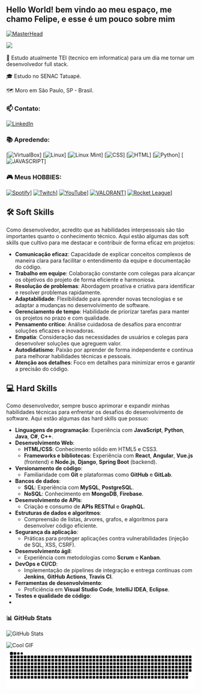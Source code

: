 ## Hello World! bem vindo ao meu espaço, me chamo Felipe, e esse é um pouco sobre mim

[![MasterHead](https://i.pinimg.com/originals/9f/b0/e9/9fb0e9a48e6b312f4725d9497d31c46a.gif)]()

<img src="https://visitcount.itsvg.in/api?id=dev-felpss&label=Profile%20Views&color=1&icon=7&pretty=true" />


🌱 Estudo atualmente TEI (tecnico em informatica) para um dia me tornar um desenvolvedor full stack.

🎓 Estudo no SENAC Tatuapé.

🗺 Moro em São Paulo, SP - Brasil.

### 📫 Contato:

[![LinkedIn](https://img.shields.io/badge/-LinkedIn-0077B5?style=for-the-badge&logo=LinkedIn&logoColor=white)](https://www.linkedin.com/in/felipe-dos-santos-aguiar-pereira-9a3a7624a/?original_referer=https%3A%2F%2Fbr%2Elinkedin%2Ecom%2F&originalSubdomain=br)


### 📚 Apredendo:

[![VirtualBox](https://img.shields.io/badge/VirtualBox-183A7D?style=for-the-badge&logo=oracle&logoColor=white)]
[![Linux](https://img.shields.io/badge/Linux-FCC624?style=for-the-badge&logo=linux&logoColor=black)]
[![Linux Mint](https://img.shields.io/badge/Linux%20Mint-87CF3D?style=for-the-badge&logo=linux-mint&logoColor=white)]
[![CSS](https://img.shields.io/badge/CSS-239120?&style=for-the-badge&logo=css3&logoColor=white)]
[![HTML](	https://img.shields.io/badge/HTML-239120?style=for-the-badge&logo=html5&logoColor=white)]
[![Python](https://img.shields.io/badge/Python-3776AB?style=for-the-badge&logo=python&logoColor=white)]
[![JAVASCRIPT](https://img.shields.io/badge/JavaScript-323330?style=for-the-badge&logo=javascript&logoColor=F7DF1E)]



### 🎮 Meus HOBBIES:


[![Spotify](https://img.shields.io/badge/Spotify-1DB954?style=for-the-badge&logo=spotify&logoColor=white)](https://www.spotify.com)]
[![Twitch](https://img.shields.io/badge/Twitch-9146FF?style=for-the-badge&logo=twitch&logoColor=white)](https://www.twitch.tv)]
[![YouTube](https://img.shields.io/badge/YouTube-FF0000?style=for-the-badge&logo=youtube&logoColor=white)](https://www.youtube.com)]
[![VALORANT](https://img.shields.io/badge/Riot_Games-D32936?style=for-the-badge&logo=riot-games&logoColor=white)](https://playvalorant.com/pt-br/)]
[![Rocket League](https://img.shields.io/badge/PlayStation-003791?style=for-the-badge&logo=playstation&logoColor=white)](https://www.rocketleague.com/pt-br)]



## 🛠️ Soft Skills

Como desenvolvedor, acredito que as habilidades interpessoais são tão importantes quanto o conhecimento técnico. Aqui estão algumas das soft skills que cultivo para me destacar e contribuir de forma eficaz em projetos:

- **Comunicação eficaz**: Capacidade de explicar conceitos complexos de maneira clara para facilitar o entendimento da equipe e documentação do código.
- **Trabalho em equipe**: Colaboração constante com colegas para alcançar os objetivos do projeto de forma eficiente e harmoniosa.
- **Resolução de problemas**: Abordagem proativa e criativa para identificar e resolver problemas rapidamente.
- **Adaptabilidade**: Flexibilidade para aprender novas tecnologias e se adaptar a mudanças no desenvolvimento de software.
- **Gerenciamento de tempo**: Habilidade de priorizar tarefas para manter os projetos no prazo e com qualidade.
- **Pensamento crítico**: Análise cuidadosa de desafios para encontrar soluções eficazes e inovadoras.
- **Empatia**: Consideração das necessidades de usuários e colegas para desenvolver soluções que agreguem valor.
- **Autodidatismo**: Paixão por aprender de forma independente e contínua para melhorar habilidades técnicas e pessoais.
- **Atenção aos detalhes**: Foco em detalhes para minimizar erros e garantir a precisão do código.



## 💻 Hard Skills

Como desenvolvedor, sempre busco aprimorar e expandir minhas habilidades técnicas para enfrentar os desafios do desenvolvimento de software. Aqui estão algumas das hard skills que possuo:

- **Linguagens de programação**: Experiência com **JavaScript**, **Python**, **Java**, **C#**, **C++**.
- **Desenvolvimento Web**:
  - **HTML/CSS**: Conhecimento sólido em HTML5 e CSS3.
  - **Frameworks e bibliotecas**: Experiência com **React**, **Angular**, **Vue.js** (frontend) e **Node.js**, **Django**, **Spring Boot** (backend).
- **Versionamento de código**:
  - Familiaridade com **Git** e plataformas como **GitHub** e **GitLab**.
- **Bancos de dados**:
  - **SQL**: Experiência com **MySQL**, **PostgreSQL**.
  - **NoSQL**: Conhecimento em **MongoDB**, **Firebase**.
- **Desenvolvimento de APIs**:
  - Criação e consumo de **APIs RESTful** e **GraphQL**.
- **Estruturas de dados e algoritmos**:
  - Compreensão de listas, árvores, grafos, e algoritmos para desenvolver código eficiente.
- **Segurança da aplicação**:
  - Práticas para proteger aplicações contra vulnerabilidades (injeção de SQL, XSS, CSRF).
- **Desenvolvimento ágil**:
  - Experiência com metodologias como **Scrum** e **Kanban**.
- **DevOps e CI/CD**:
  - Implementação de pipelines de integração e entrega contínuas com **Jenkins**, **GitHub Actions**, **Travis CI**.
- **Ferramentas de desenvolvimento**:
  - Proficiência em **Visual Studio Code**, **IntelliJ IDEA**, **Eclipse**.
- **Testes e qualidade de código**:
- 



### 📊 GitHub Stats

![GitHub Stats](https://github-readme-stats.vercel.app/api?username=dev-felpss&show_icons=true&theme=radical)

<img src="https://media.giphy.com/media/j5oP7zSilio3SewxAA/giphy.gif?cid=790b7611cgez05fmbv48vlihp0nt8t39rs2vrgjbgdv25p5u&ep=v1_gifs_search&rid=giphy.gif&ct=g" alt="Cool GIF" width="500"/>


<picture align="center">
  <source media="(prefers-color-scheme: dark)" srcset="https://raw.githubusercontent.com/mari4souza/mari4souza/output/github-contribution-grid-snake-dark.svg">
  <source media="(prefers-color-scheme: light)" srcset="https://raw.githubusercontent.com/mari4souza/mari4souza/output/github-contribution-grid-snake-dark.svg">
  <img align="center" alt="github contribution grid snake animation" src="https://raw.githubusercontent.com/mari4souza/mari4souza/output/github-contribution-grid-snake.svg">
</picture>

